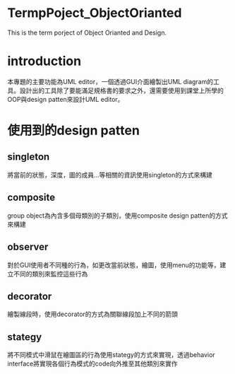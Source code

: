 # TermpPoject_ObjectOrianted
This is the term porject of Object Orianted and Design.

# introduction
本專題的主要功能為UML editor，一個透過GUI介面繪製出UML diagram的工具。設計出的工具除了要能滿足規格書的要求之外，還需要使用到課堂上所學的OOP與design patten來設計UML editor。

# 使用到的design patten
## singleton
將當前的狀態，深度，圖的成員...等相關的資訊使用singleton的方式來構建
## composite
group object為內含多個母類別的子類別，使用composite design patten的方式來構建
## observer
對於GUI使用者不同種的行為，如更改當前狀態，繪圖，使用menu的功能等，建立不同的類別來監控這些行為
## decorator
繪製線段時，使用decorator的方式為關聯線段加上不同的箭頭
## stategy
將不同模式中滑鼠在繪圖區的行為使用stategy的方式來實現，透過behavior interface將實現各個行為模式的code向外推至其他類別來實作

